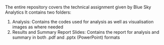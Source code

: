The entire repository covers the technical assignment given by Blue Sky Analytics
It contains two folders:
1. Analysis: Contains the codes used for analysis as well as visualisation images as where needed
2. Results and Summary Report Slides: Contains the report for analysis and summary in both .pdf and .pptx (PowerPoint) formats
